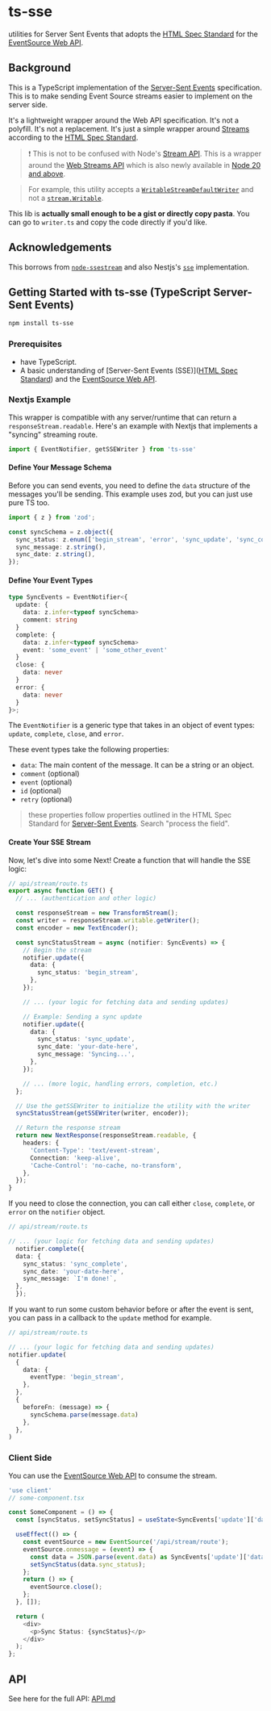 # ts-sse 

utilities for Server Sent Events that adopts the [HTML Spec Standard](https://html.spec.whatwg.org/multipage/server-sent-events.html) for the [EventSource Web API](https://developer.mozilla.org/en-US/docs/Web/API/EventSource). 

## Background

This is a TypeScript implementation of the [Server-Sent Events](https://developer.mozilla.org/en-US/docs/Web/API/Server-sent_events) specification. This is to make sending Event Source streams easier to implement on the server side.

It's a lightweight wrapper around the Web API specification. It's not a polyfill. It's not a replacement. It's just a simple wrapper around [Streams](https://developer.mozilla.org/en-US/docs/Web/API/Streams_API) according to the [HTML Spec Standard](https://html.spec.whatwg.org/multipage/server-sent-events.html).

> ❗ This is not to be confused with Node's [Stream API](https://nodejs.org/api/stream.html). This is a wrapper around the [Web Streams API](https://developer.mozilla.org/en-US/docs/Web/API/Streams_API) which is also newly available in [Node 20 and above](https://nodejs.org/api/webstreams.html).

> For example, this utility accepts a [`WritableStreamDefaultWriter`](https://nodejs.org/api/webstreams.html#class-writablestreamdefaultwriter) and not a [`stream.Writable`](https://nodejs.org/api/stream.html#class-streamwritable).

This lib is **actually small enough to be a gist or directly copy pasta**. You can go to `writer.ts` and copy the code directly if you'd like.

## Acknowledgements

This borrows from [`node-ssestream`](https://github.com/EventSource/node-ssestream/tree/master) and also Nestjs's [`sse`](https://github.com/nestjs/nest/blob/069b519a1c9f040e9a4ec273b422f15cd95d3844/packages/core/router/sse-stream.ts) implementation. 

##  Getting Started with ts-sse (TypeScript Server-Sent Events)

```bash
npm install ts-sse
```

### Prerequisites
- have TypeScript.
- A basic understanding of [Server-Sent Events (SSE)]([HTML Spec Standard](https://html.spec.whatwg.org/multipage/server-sent-events.html)) and the [EventSource Web API](https://developer.mozilla.org/en-US/docs/Web/API/EventSource).


### Nextjs Example

This wrapper is compatible with any server/runtime that can return a `responseStream.readable`. Here's an example with Nextjs that implements a "syncing" streaming route.


```ts
import { EventNotifier, getSSEWriter } from 'ts-sse'
```

#### Define Your Message Schema
Before you can send events, you need to define the `data` structure of the messages you'll be sending. This example uses zod, but you can just use pure TS too.

```ts
import { z } from 'zod';

const syncSchema = z.object({
  sync_status: z.enum(['begin_stream', 'error', 'sync_update', 'sync_complete']),
  sync_message: z.string(),
  sync_date: z.string(),
});

```

#### Define Your Event Types
```ts
type SyncEvents = EventNotifier<{
  update: {
    data: z.infer<typeof syncSchema>
    comment: string
  }
  complete: {
    data: z.infer<typeof syncSchema>
    event: 'some_event' | 'some_other_event'
  }
  close: {
    data: never
  }
  error: {
    data: never
  }
}>;
```

The `EventNotifier` is a generic type that takes in an object of event types: `update`, `complete`, `close`, and `error`.

These event types take the following properties:

- `data`: The main content of the message. It can be a string or an object.
- `comment` (optional)
- `event` (optional)
- `id` (optional)
- `retry` (optional)

> these properties follow properties outlined in the HTML Spec Standard for [Server-Sent Events](https://html.spec.whatwg.org/multipage/server-sent-events.html). Search "process the field".

#### Create Your SSE Stream
Now, let's dive into some Next! Create a function that will handle the SSE logic:

```ts
// api/stream/route.ts
export async function GET() {
  // ... (authentication and other logic)

  const responseStream = new TransformStream();
  const writer = responseStream.writable.getWriter();
  const encoder = new TextEncoder();

  const syncStatusStream = async (notifier: SyncEvents) => {
    // Begin the stream
    notifier.update({
      data: {
        sync_status: 'begin_stream',
      },
    });

    // ... (your logic for fetching data and sending updates)

    // Example: Sending a sync update
    notifier.update({
      data: {
        sync_status: 'sync_update',
        sync_date: 'your-date-here',
        sync_message: 'Syncing...',
      },
    });

    // ... (more logic, handling errors, completion, etc.)
  };

  // Use the getSSEWriter to initialize the utility with the writer
  syncStatusStream(getSSEWriter(writer, encoder));

  // Return the response stream
  return new NextResponse(responseStream.readable, {
    headers: {
      'Content-Type': 'text/event-stream',
      Connection: 'keep-alive',
      'Cache-Control': 'no-cache, no-transform',
    },
  });
}

```

If you need to close the connection, you can call either `close`, `complete`, or `error` on the `notifier` object.

```ts
// api/stream/route.ts

// ... (your logic for fetching data and sending updates)
  notifier.complete({
  data: {
    sync_status: 'sync_complete',
    sync_date: 'your-date-here',
    sync_message: `I'm done!`,
  },
  });
```

If you want to run some custom behavior before or after the event is sent, you can pass in a callback to the `update` method for example.

```ts
// api/stream/route.ts

// ... (your logic for fetching data and sending updates)
notifier.update(
  {
    data: {
      eventType: 'begin_stream',
    },
  },
  {
    beforeFn: (message) => {
      syncSchema.parse(message.data)
    },
  },
)
```



### Client Side

You can use the [EventSource Web API](https://developer.mozilla.org/en-US/docs/Web/API/EventSource) to consume the stream.

```ts
'use client'
// some-component.tsx

const SomeComponent = () => {
  const [syncStatus, setSyncStatus] = useState<SyncEvents['update']['data']>('begin_stream');

  useEffect(() => {
    const eventSource = new EventSource('/api/stream/route');
    eventSource.onmessage = (event) => {
      const data = JSON.parse(event.data) as SyncEvents['update']['data'];
      setSyncStatus(data.sync_status);
    };
    return () => {
      eventSource.close();
    };
  }, []);

  return (
    <div>
      <p>Sync Status: {syncStatus}</p>
    </div>
  );
};
```

## API

See here for the full API: [API.md](./api.md)